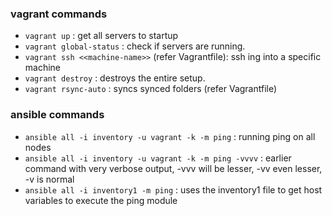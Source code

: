 ### vagrant commands
  * `vagrant up` : get all servers to startup
  * `vagrant global-status` : check if servers are running.
  * `vagrant ssh <<machine-name>>` (refer Vagrantfile): ssh ing into a specific machine
  * `vagrant destroy` : destroys the entire setup.
  * `vagrant rsync-auto` : syncs synced folders (refer Vagrantfile)

### ansible commands
  * `ansible all -i inventory -u vagrant -k -m ping` : running ping on all nodes
  * `ansible all -i inventory -u vagrant -k -m ping -vvvv` : earlier command with very verbose output, -vvv will be lesser, -vv even lesser, -v is normal
  * `ansible all -i inventory1 -m ping` : uses the inventory1 file to get host variables to execute the ping module
